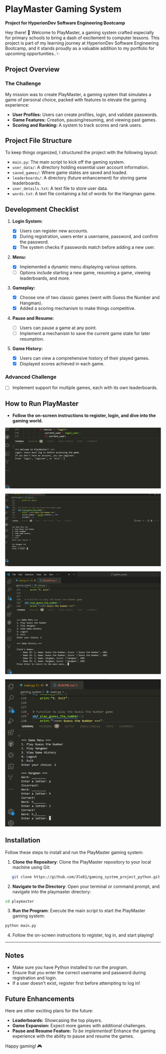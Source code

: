 # PlayMaster Gaming System

**Project for HyperionDev Software Engineering Bootcamp**

Hey there! 👋 Welcome to PlayMaster, a gaming system crafted especially for primary schools to bring a dash of excitement to computer lessons. This project is part of my learning journey at HyperionDev Software Engineering Bootcamp, and it stands proudly as a valuable addition to my portfolio for upcoming opportunities..✨

## Project Overview

### The Challenge

My mission was to create PlayMaster, a gaming system that simulates a game of personal choice, packed with features to elevate the gaming experience:

- **User Profiles:** Users can create profiles, login, and validate passwords.
- **Game Features:** Creation, pausing/resuming, and viewing past games.
- **Scoring and Ranking:** A system to track scores and rank users.

## Project File Structure

To keep things organized, I structured the project with the following layout:

- `main.py`: The main script to kick off the gaming system.
- `user_data/`: A directory holding essential user account information.
- `saved_games/`: Where game states are saved and loaded.
- `leaderboards/`: A directory (future enhancement) for storing game leaderboards.
- `user_details.txt`: A text file to store user data.
- `words.txt`: A text file containing a list of words for the Hangman game.

## Development Checklist

1. **Login System:**

   - [x] Users can register new accounts.
   - [x] During registration, users enter a username, password, and confirm the password.
   - [x] The system checks if passwords match before adding a new user.

2. **Menu:**

   - [x] Implemented a dynamic menu displaying various options.
   - [ ] Options include starting a new game, resuming a game, viewing leaderboards, and more.

3. **Gameplay:**

   - [x] Choose one of two classic games (went with Guess the Number and Hangman).
   - [x] Added a scoring mechanism to make things competitive.

4. **Pause and Resume:**

   - [ ] Users can pause a game at any point.
   - [ ] Implement a mechanism to save the current game state for later resumption.

5. **Game History:**
   - [x] Users can view a comprehensive history of their played games.
   - [x] Displayed scores achieved in each game.

### Advanced Challenge

- [ ] Implement support for multiple games, each with its own leaderboards.

## How to Run PlayMaster

- **Follow the on-screen instructions to register, login, and dive into the gaming world.**

![Welcome](./images/welcome.png)

![Main Menu](./images/menu_game.png)

![View Scores](./images/scores.png)

![Hangman](./images/hangman.png)

## Installation

Follow these steps to install and run the PlayMaster gaming system:

1. **Clone the Repository**: Clone the PlayMaster repository to your local machine using Git:

```bash
   git clone https://github.com/3le81/gaming_system_project_python.git
```

2. **Navigate to the Directory**: Open your terminal or command prompt, and navigate into the playmaster directory:

```bash
cd playmaster
```

3. **Run the Program**: Execute the main script to start the PlayMaster gaming system:

```bash
python main.py
```

4. Follow the on-screen instructions to register, log in, and start playing!

---

## Notes

- Make sure you have Python installed to run the program.
- Ensure that you enter the correct username and password during registration and login.
- If a user doesn't exist, register first before attempting to log in!

## Future Enhancements

Here are other exciting plans for the future:

- **Leaderboards:** Showcasing the top players.
- **Game Expansion:** Expect more games with additional challenges.
- **Pause and Resume Feature:** _To be implemented!_ Enhance the gaming experience with the ability to pause and resume the games.

Happy gaming! 🎮
